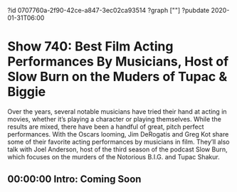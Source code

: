 ?id 0707760a-2f90-42ce-a847-3ec02ca93514
?graph [""]
?pubdate 2020-01-31T06:00

# Show 740: Best Film Acting Performances By Musicians, Host of Slow Burn on the Muders of Tupac & Biggie

Over the years, several notable musicians have tried their hand at acting in movies, whether it’s playing a character or playing themselves. While the results are mixed, there have been a handful of great, pitch perfect performances. With the Oscars looming, Jim DeRogatis and Greg Kot share some of their favorite acting performances by musicians in film. They’ll also talk with Joel Anderson, host of the third season of the podcast Slow Burn, which focuses on the murders of the Notorious B.I.G. and Tupac Shakur.

## 00:00:00 Intro: Coming Soon